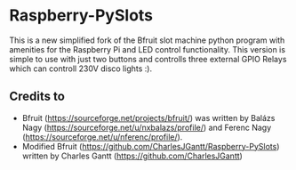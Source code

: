 # Raspberry-PySlots
This is a new simplified fork of the Bfruit slot machine python program with amenities for the Raspberry Pi and LED control functionality. This version is simple to use with just two buttons and controlls three external GPIO Relays which can controll 230V disco lights :).

## Credits to

- Bfruit (https://sourceforge.net/projects/bfruit/) was written by Balázs Nagy (https://sourceforge.net/u/nxbalazs/profile/) and Ferenc Nagy (https://sourceforge.net/u/nferenc/profile/).
- Modified Bfruit (https://github.com/CharlesJGantt/Raspberry-PySlots) written by Charles Gantt (https://github.com/CharlesJGantt)
